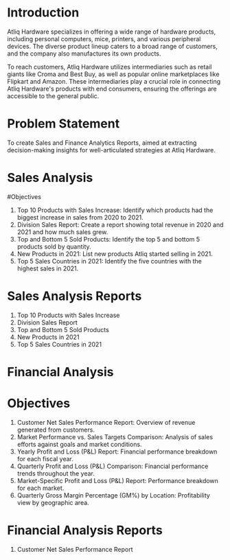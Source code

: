# Introduction

Atliq Hardware specializes in offering a wide range of hardware products, including personal computers, mice, printers, and various peripheral devices. The diverse product lineup caters to a broad range of customers, and the company also manufactures its own products.

To reach customers, Atliq Hardware utilizes intermediaries such as retail giants like Croma and Best Buy, as well as popular online marketplaces like Flipkart and Amazon. These intermediaries play a crucial role in connecting Atliq Hardware's products with end consumers, ensuring the offerings are accessible to the general public.

# Problem Statement

To create Sales and Finance Analytics Reports, aimed at extracting decision-making insights for well-articulated strategies at Atliq Hardware.

# Sales Analysis

#Objectives

  1. Top 10 Products with Sales Increase: Identify which products had the biggest increase in sales from 2020 to 2021.
  2. Division Sales Report: Create a report showing total revenue in 2020 and 2021 and how much sales grew.
  3. Top and Bottom 5 Sold Products: Identify the top 5 and bottom 5 products sold by quantity.
  4. New Products in 2021: List new products Atliq started selling in 2021.
  5. Top 5 Sales Countries in 2021: Identify the five countries with the highest sales in 2021.

# Sales Analysis Reports

  1. Top 10 Products with Sales Increase
  2. Division Sales Report
  3. Top and Bottom 5 Sold Products
  4. New Products in 2021
  5. Top 5 Sales Countries in 2021

# Financial Analysis

# Objectives

  1. Customer Net Sales Performance Report: Overview of revenue generated from customers.
  2. Market Performance vs. Sales Targets Comparison: Analysis of sales efforts against goals and market conditions.
  3. Yearly Profit and Loss (P&L) Report: Financial performance breakdown for each fiscal year.
  4. Quarterly Profit and Loss (P&L) Comparison: Financial performance trends throughout the year.
  5. Market-Specific Profit and Loss (P&L) Report: Performance breakdown for each market.
  6. Quarterly Gross Margin Percentage (GM%) by Location: Profitability view by geographic area.

# Financial Analysis Reports

  1. Customer Net Sales Performance Report
